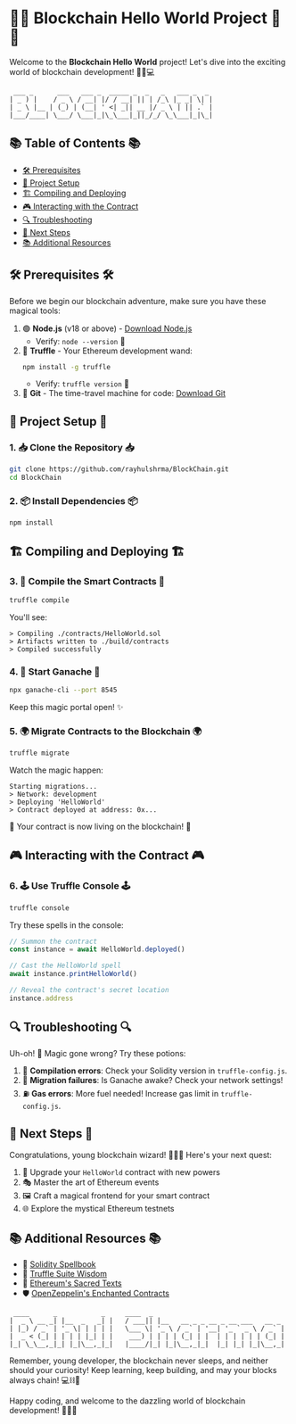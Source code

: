 # 🌈🚀 Blockchain Hello World Project 🚀🌈

Welcome to the **Blockchain Hello World** project! Let's dive into the exciting world of blockchain development! 🏊‍♂️💻

```
 ___ _      ___   ___ _  _____ _  _   _   ___ _  _
| _ ) |    / _ \ / __| |/ / __| || | /_\ |_ _| \| |
| _ \ |__ | (_) | (__| ' <| _|| __ |/ _ \ | || .` |
|___/____| \___/ \___|_|\_\___|_||_/_/ \_\___|_|\_|
```

## 📚 Table of Contents 📚
- [🛠️ Prerequisites](#️-prerequisites)
- [🔧 Project Setup](#-project-setup)
- [🏗️ Compiling and Deploying](#️-compiling-and-deploying)
- [🎮 Interacting with the Contract](#-interacting-with-the-contract)
- [🔍 Troubleshooting](#-troubleshooting)
- [🚀 Next Steps](#-next-steps)
- [📚 Additional Resources](#-additional-resources)

## 🛠️ Prerequisites 🛠️

Before we begin our blockchain adventure, make sure you have these magical tools:

1. 🟢 **Node.js** (v18 or above) - [Download Node.js](https://nodejs.org/) 
   - Verify: `node --version` 🔢
2. 🔷 **Truffle** - Your Ethereum development wand:
   ```bash
   npm install -g truffle
   ```
   - Verify: `truffle version` 🔢
3. 🐙 **Git** - The time-travel machine for code: [Download Git](https://git-scm.com/downloads)

## 🔧 Project Setup 🔧

### 1. 📥 Clone the Repository 📥
```bash
git clone https://github.com/rayhulshrma/BlockChain.git
cd BlockChain
```

### 2. 📦 Install Dependencies 📦
```bash
npm install
```

## 🏗️ Compiling and Deploying 🏗️

### 3. 📝 Compile the Smart Contracts 📝
```bash
truffle compile
```
You'll see: 
```
> Compiling ./contracts/HelloWorld.sol
> Artifacts written to ./build/contracts
> Compiled successfully
```

### 4. 🚀 Start Ganache 🚀
```bash
npx ganache-cli --port 8545
```
Keep this magic portal open! ✨

### 5. 🌍 Migrate Contracts to the Blockchain 🌍
```bash
truffle migrate
```
Watch the magic happen:
```
Starting migrations...
> Network: development
> Deploying 'HelloWorld'
> Contract deployed at address: 0x...
```
🎉 Your contract is now living on the blockchain! 🎉

## 🎮 Interacting with the Contract 🎮

### 6. 🕹️ Use Truffle Console 🕹️
```bash
truffle console
```

Try these spells in the console:
```javascript
// Summon the contract
const instance = await HelloWorld.deployed()

// Cast the HelloWorld spell
await instance.printHelloWorld()

// Reveal the contract's secret location
instance.address
```

## 🔍 Troubleshooting 🔍

Uh-oh! 🚨 Magic gone wrong? Try these potions:

1. 🐞 **Compilation errors**: Check your Solidity version in `truffle-config.js`.
2. 🌋 **Migration failures**: Is Ganache awake? Check your network settings!
3. ⛽ **Gas errors**: More fuel needed! Increase gas limit in `truffle-config.js`.

## 🚀 Next Steps 🚀

Congratulations, young blockchain wizard! 🧙‍♂️✨ Here's your next quest:

1. 🔧 Upgrade your `HelloWorld` contract with new powers
2. 🎭 Master the art of Ethereum events
3. 🖼️ Craft a magical frontend for your smart contract
4. 🌐 Explore the mystical Ethereum testnets

## 📚 Additional Resources 📚

- 📘 [Solidity Spellbook](https://docs.soliditylang.org/)
- 🍄 [Truffle Suite Wisdom](https://trufflesuite.com/docs/)
- 💎 [Ethereum's Sacred Texts](https://ethereum.org/en/developers/)
- 🛡️ [OpenZeppelin's Enchanted Contracts](https://openzeppelin.com/contracts/)

```
 ____      _           _     ____  _                           
|  _ \ __ _| |__  _   _| |   / ___|| |__   __ _ _ __ _ __ ___   __ _
| |_) / _` | '_ \| | | | |   \___ \| '_ \ / _` | '__| '_ ` _ \ / _` |
|  _ < (_| | | | | |_| | |    ___) | | | | (_| | |  | | | | | | (_| |
|_| \_\__,_|_| |_|\__,_|_|   |____/|_| |_|\__,_|_|  |_| |_| |_|\__,_|
```

Remember, young developer, the blockchain never sleeps, and neither should your curiosity! Keep learning, keep building, and may your blocks always chain! 💻⛓️🌟

Happy coding, and welcome to the dazzling world of blockchain development! 🎉🔗🌈
